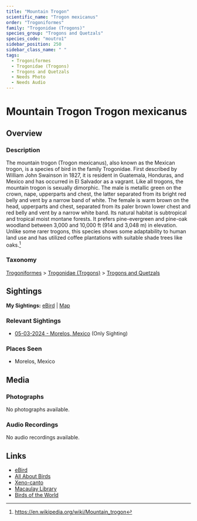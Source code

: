 ```yaml
---
title: "Mountain Trogon"
scientific_name: "Trogon mexicanus"
order: "Trogoniformes"
family: "Trogonidae (Trogons)"
species_group: "Trogons and Quetzals"
species_code: "moutro1"
sidebar_position: 250
sidebar_class_name: " "
tags: 
  - Trogoniformes
  - Trogonidae (Trogons)
  - Trogons and Quetzals
  - Needs Photo
  - Needs Audio
---
```


# Mountain Trogon <span className='sci_name'>Trogon mexicanus</span>

## Overview

### Description
The mountain trogon (Trogon mexicanus), also known as the Mexican trogon, is a species of bird in the family Trogonidae. First described by William John Swainson in 1827, it is resident in Guatemala, Honduras, and Mexico and has occurred in El Salvador as a vagrant. Like all trogons, the mountain trogon is sexually dimorphic. The male is metallic green on the crown, nape, upperparts and chest, the latter separated from its bright red belly and vent by a narrow band of white. The female is warm brown on the head, upperparts and chest, separated from its paler brown lower chest and red belly and vent by a narrow white band.
Its natural habitat is subtropical and tropical moist montane forests. It prefers pine-evergreen and pine-oak woodland between 3,000 and 10,000 ft (914 and 3,048 m) in elevation. Unlike some rarer trogons, this species shows some adaptability to human land use and has utilized coffee plantations with suitable shade trees like oaks.[^1]

[^1]: https://en.wikipedia.org/wiki/Mountain_trogon

### Taxonomy
[Trogoniformes](/tags/trogoniformes) > [Trogonidae (Trogons)](/tags/trogonidae-trogons) > [Trogons and Quetzals](/tags/trogons-and-quetzals)


## Sightings

**My Sightings:** [eBird](https://ebird.org/lifelist?r=world&time=life&spp=moutro1) | [Map](/map?species_code=moutro1)

### Relevant Sightings

* [05-03-2024 - Morelos, Mexico](https://ebird.org/checklist/S171768271) (Only Sighting)

### Places Seen

* Morelos, Mexico



## Media
### Photographs
No photographs available.

### Audio Recordings
No audio recordings available.

## Links
* [eBird](https://ebird.org/species/moutro1) 
* [All About Birds](https://www.allaboutbirds.org/guide/moutro1) 
* [Xeno-canto](https://www.xeno-canto.org/species/trogon-mexicanus) 
* [Macaulay Library](https://search.macaulaylibrary.org/catalog?taxonCode=moutro1&sort=rating_rank_desc)
* [Birds of the World](https://birdsoftheworld.org/bow/species/moutro1)
